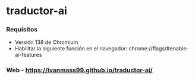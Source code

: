 # traductor-ai

### Requisitos
* Versión 138 de Chromium
* Habilitar la siguiente función en el navegador: chrome://flags/#enable-ai-features

### Web - https://ivanmass99.github.io/traductor-ai/

